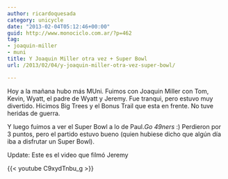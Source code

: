 ```yaml
---
author: ricardoquesada
category: unicycle
date: "2013-02-04T05:12:46+00:00"
guid: http://www.monociclo.com.ar/?p=462
tag:
- joaquin-miller
- muni
title: Y Joaquin Miller otra vez + Super Bowl
url: /2013/02/04/y-joaquin-miller-otra-vez-super-bowl/

---
```


Hoy a la mañana hubo más MUni. Fuimos con Joaquin Miller con Tom, Kevin, Wyatt,
el padre de Wyatt y Jeremy. Fue tranqui, pero estuvo muy divertido. Hicimos Big
Trees y el Bonus Trail que esta en frente. No tuve heridas de guerra.

Y luego fuimos a ver el Super Bowl a lo de Paul._Go 49ners_ :) Perdieron por 3
puntos, pero el partido estuvo bueno (quien hubiese dicho que algún día iba a
disfrutar un Super Bowl).

Update: Este es el video que filmó Jeremy

{{< youtube C9xydTnbu_g >}}

